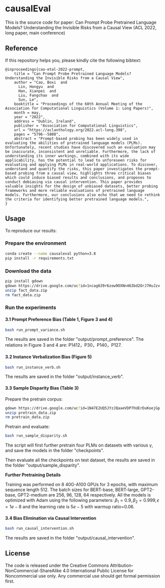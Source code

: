 # causalEval
This is the source code for paper: Can Prompt Probe Pretrained Language Models? Understanding the Invisible Risks from a Causal View (ACL 2022, long paper, main conference)

## Reference
If this repository helps you, please kindly cite the following bibtext:
```
@inproceedings{cao-etal-2022-prompt,
    title = "Can Prompt Probe Pretrained Language Models? Understanding the Invisible Risks from a Causal View",
    author = "Cao, Boxi  and
      Lin, Hongyu  and
      Han, Xianpei  and
      Liu, Fangchao  and
      Sun, Le",
    booktitle = "Proceedings of the 60th Annual Meeting of the Association for Computational Linguistics (Volume 1: Long Papers)",
    month = may,
    year = "2022",
    address = "Dublin, Ireland",
    publisher = "Association for Computational Linguistics",
    url = "https://aclanthology.org/2022.acl-long.398",
    pages = "5796--5808",
    abstract = "Prompt-based probing has been widely used in evaluating the abilities of pretrained language models (PLMs). Unfortunately, recent studies have discovered such an evaluation may be inaccurate, inconsistent and unreliable. Furthermore, the lack of understanding its inner workings, combined with its wide applicability, has the potential to lead to unforeseen risks for evaluating and applying PLMs in real-world applications. To discover, understand and quantify the risks, this paper investigates the prompt-based probing from a causal view, highlights three critical biases which could induce biased results and conclusions, and proposes to conduct debiasing via causal intervention. This paper provides valuable insights for the design of unbiased datasets, better probing frameworks and more reliable evaluations of pretrained language models. Furthermore, our conclusions also echo that we need to rethink the criteria for identifying better pretrained language models.",
}
```

## Usage
To reproduce our results:

### Prepare the environment
```bash
conda create --name causaleval python=3.8
pip install -r requirements.txt
```

### Download the data
```bash
pip install gdown
gdown https://drive.google.com/uc?id=1ncag639r6zow9OXNn463bd2OrJ7HuJzv
unzip fact_data.zip
rm fact_data.zip
```
### Run the experiments

#### 3.1 Prompt Preference Bias (Table 1, Figure 3 and 4)

```bash
bash run_prompt_variance.sh
```

The results are saved in the folder "output/prompt_preference".
The relations in Figure 3 and 4 are: P1412，P30，P140，P127.

#### 3.2 Instance Verbalization Bias (Figure 5)

```bash
bash run_instance_verb.sh
```

The results are saved in the folder "output/instance_verb".

#### 3.3 Sample Disparity Bias (Table 3)
Prepare the pretrain corpus:
```bash
gdown https://drive.google.com/uc?id=1N47E2UQ5JYzJQaaeVDP7hUErDuKoejGp
unzip pretrain_data.zip
rm pretrain_data.zip
```
Pretrain and evaluate:
```bash
bash run_sample_disparity.sh
```
The script will first further pretrain four PLMs on datasets with various $\gamma$, and save the models in the folder "checkpoints".

Then evaluate all the checkpoints on test dataset, the results are saved in the folder "output/sample_disparity".

**Further Pretraining Details**

Training was performed on 8 40G-A100 GPUs for 3 epochs, with maximum sequence length 512. The batch sizes for BERT-base, BERT-large, GPT2-base, GPT2-medium are 256, 96, 128, 64 respectively. All the models is optimized with Adam using the following parameters: $\beta_1=0.9, \beta_2=0.999, \epsilon=1e-8$ and the learning  rate is $5e-5$ with warmup ratio=$0.06$. 

#### 3.4 Bias Elimination via Causal Intervention

```bash
bash run_causal_intervention.sh
```
The results are saved in the folder "output/causal_intervention".

## License
The code is released under the Creative Commons Attribution-NonCommercial-ShareAlike 4.0 International Public License for Noncommercial use only. Any commercial use should get formal permission first.
